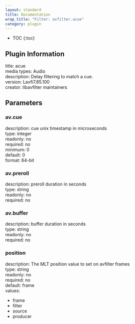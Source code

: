```yaml
---
layout: standard
title: Documentation
wrap_title: "Filter: avfilter.acue"
category: plugin
---
```

* TOC
{:toc}

## Plugin Information

title: acue  
media types:
Audio  
description: Delay filtering to match a cue.  
version: Lavfi7.85.100  
creator: libavfilter maintainers  

## Parameters

### av.cue

  
description:
cue unix timestamp in microseconds  
type: integer  
readonly: no  
required: no  
minimum: 0  
default: 0  
format: 64-bit  

### av.preroll

  
description:
preroll duration in seconds  
type: string  
readonly: no  
required: no  

### av.buffer

  
description:
buffer duration in seconds  
type: string  
readonly: no  
required: no  

### position

  
description:
The MLT position value to set on avfilter frames  
type: string  
readonly: no  
required: no  
default: frame  
values:  

* frame
* filter
* source
* producer

